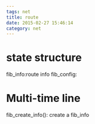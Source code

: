 ```yaml
---
tags: net
title: route
date: 2015-02-27 15:46:14
category: net
---
```

# state structure
fib_info:route info
fib_config:

# Multi-time line
fib_create_info(): create a fib_info
























